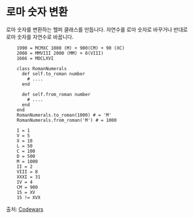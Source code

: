 로마 숫자 변환
============

로마 숫자를 변환하는 헬퍼 클래스를 만듭니다. 자연수를 로마 숫자로 바꾸거나 반대로 로마 숫자를 자연수로 바꿉니다.

````
    1990 = MCMXC 1000 (M) + 900(CM) + 90 (XC)
    2008 = MMVIII 2000 (MM) + 8(VIII)
    1666 = MDCLXVI
````

````
    class RomanNumerals
      def self.to_roman number
        # ....
      end

      def self.from_roman number
        # ....
      end
    end
    RomanNumerals.to_roman(1000) # = 'M'
    RomanNumerals.from_roman('M') # = 1000
````

````
    I = 1
    V = 5
    X = 10
    L = 50
    C = 100
    D = 500
    M = 1000
    II = 2
    VIII = 8
    XXXI = 31
    IV = 4
    CM = 900
    15 = XV
    15 != XVX
````

출처: [Codewars](http://www.codewars.com/kata/roman-numerals-helper)
